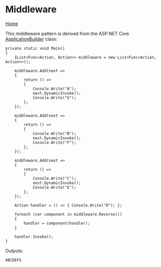 # Middleware

[Home](index.md)

This middleware pattern is derived from the ASP.NET Core [ApplicationBuilder](https://github.com/aspnet/HttpAbstractions/blob/master/src/Microsoft.AspNetCore.Http/Internal/ApplicationBuilder.cs) class:

```
private static void Main()
{
    IList<Func<Action, Action>> middleware = new List<Func<Action, Action>>();

    middleware.Add(next =>
    {
        return () =>
        {
            Console.Write("A");
            next.DynamicInvoke();
            Console.Write("G");
        };
    });

    middleware.Add(next =>
    {
        return () =>
        {
            Console.Write("B");
            next.DynamicInvoke();
            Console.Write("F");
        };
    });

    middleware.Add(next =>
    {
        return () =>
        {
            Console.Write("C");
            next.DynamicInvoke();
            Console.Write("E");
        };
    });

    Action handler = () => { Console.Write("D"); };

    foreach (var component in middleware.Reverse())
    {
        handler = component(handler);
    }

    handler.Invoke();
}
```

Outputs:

```
ABCDEFG
```

